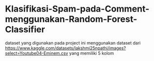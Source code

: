 # Klasifikasi-Spam-pada-Comment-menggunakan-Random-Forest-Classifier
dataset yang digunakan pada project ini menggunakan dataset dari https://www.kaggle.com/datasets/lakshmi25npathi/images?select=Youtube04-Eminem.csv yang memiliki 5 kolom
